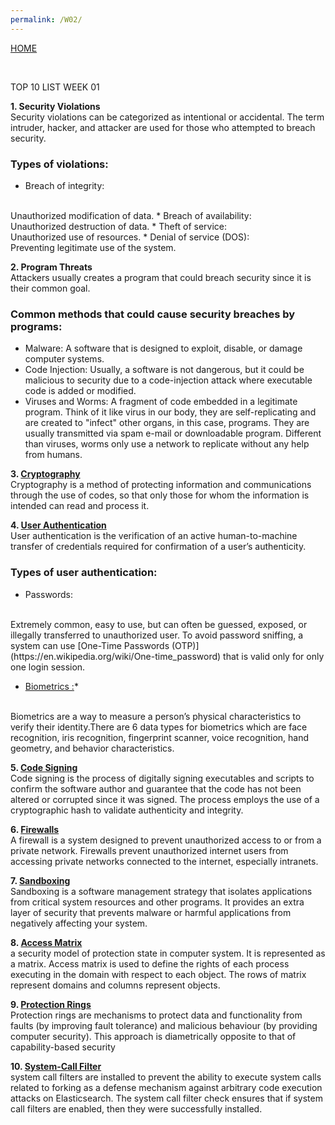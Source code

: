 ```yaml
---
permalink: /W02/
---
```

[HOME](../)

<br>

TOP 10 LIST WEEK 01

**1. Security Violations**
<br>
Security violations can be categorized as intentional or accidental. The term intruder, hacker, and attacker are used for those who attempted to breach security.

### Types of violations:
* Breach of integrity:
<br>
	Unauthorized modification of data.
* Breach of availability:
<br>
	Unauthorized destruction of data.
* Theft of service:
<br>
	Unauthorized use of resources.
* Denial of service (DOS):
<br>
	Preventing legitimate use of the system.

**2. Program Threats**
<br>
Attackers usually creates a program that could breach security since it is their common goal.

### Common methods that could cause security breaches by programs:
* Malware:
	A software that is designed to exploit, disable, or damage computer systems.
* Code Injection:
	Usually, a software is not dangerous, but it could be malicious to security due to a code-injection attack where executable code is added or modified.
* Viruses and Worms:
	A fragment of code embedded in a legitimate program. Think of it like virus in our body, they are self-replicating and are created to "infect" other organs, in this case, programs. They are usually transmitted via spam e-mail or downloadable program.
	Different than viruses, worms only use a network to replicate without any help from humans.

**3. [Cryptography](https://searchsecurity.techtarget.com/definition/cryptography)**
<br>
Cryptography is a method of protecting information and communications through the use of codes, so that only those for whom the information is intended can read and process it.

**4. [User Authentication](https://searchsecurity.techtarget.com/definition/user-authentication)**
<br>
User authentication is the verification of an active human-to-machine transfer of credentials required for confirmation of a user’s authenticity.

### Types of user authentication:
* Passwords:
<br>
    Extremely common, easy to use, but can often be guessed, exposed, or illegally transferred to unauthorized user. To avoid password sniffing, a system can use [One-Time Passwords (OTP)](https://en.wikipedia.org/wiki/One-time_password) that is valid only for only one login session.

* [Biometrics :](https://us.norton.com/internetsecurity-iot-biometrics-how-do-they-work-are-they-safe.html)*
<br>
	Biometrics are a way to measure a person’s physical characteristics to verify their identity.There are 6 data types for biometrics which are face recognition, iris recognition, fingerprint scanner, voice recognition, hand geometry, and behavior characteristics.

**5. [Code Signing](https://docs.microsoft.com/en-us/previous-versions/windows/internet-explorer/ie-developer/platform-apis/ms537361(v=vs.85)?redirectedfrom=MSDN)**
<br>
Code signing is the process of digitally signing executables and scripts to confirm the software author and guarantee that the code has not been altered or corrupted since it was signed. The process employs the use of a cryptographic hash to validate authenticity and integrity.

**6. [Firewalls](https://kb.iu.edu/d/aoru)**
<br>
A firewall is a system designed to prevent unauthorized access to or from a private network. Firewalls prevent unauthorized internet users from accessing private networks connected to the internet, especially intranets.

**7. [Sandboxing](https://techterms.com/definition/sandboxing)**
<br>
Sandboxing is a software management strategy that isolates applications from critical system resources and other programs. It provides an extra layer of security that prevents malware or harmful applications from negatively affecting your system.

**8. [Access Matrix](https://www.geeksforgeeks.org/access-matrix-in-operating-system/)**
<br>
a security model of protection state in computer system. It is represented as a matrix. Access matrix is used to define the rights of each process executing in the domain with respect to each object. The rows of matrix represent domains and columns represent objects.

**9. [Protection Rings](https://en.bmstu.wiki/Protection_ring_(Operating_Systems))**
<br>
Protection rings are mechanisms to protect data and functionality from faults (by improving fault tolerance) and malicious behaviour (by providing computer security). This approach is diametrically opposite to that of capability-based security

**10. [System-Call Filter](https://www.elastic.co/guide/en/elasticsearch/reference/current/_system_call_filter_check.html)**
<br>
system call filters are installed to prevent the ability to execute system calls related to forking as a defense mechanism against arbitrary code execution attacks on Elasticsearch. The system call filter check ensures that if system call filters are enabled, then they were successfully installed.